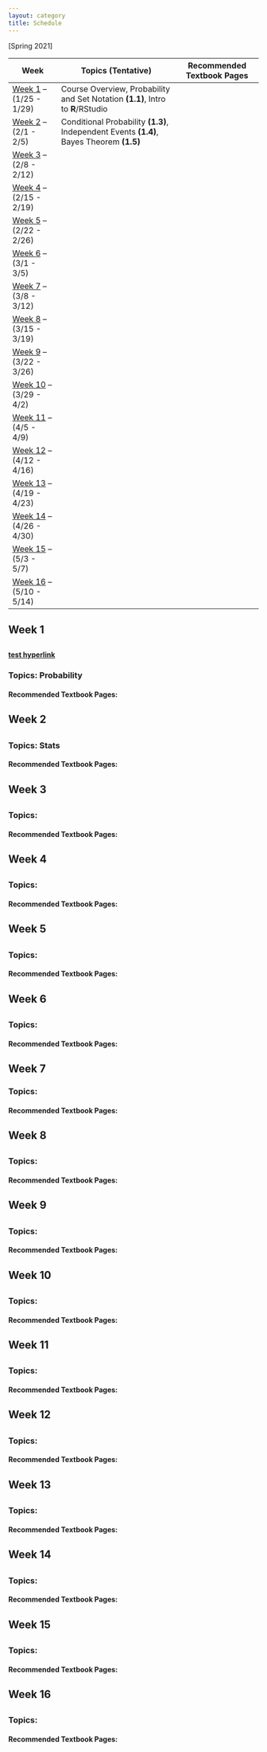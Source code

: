 ```yaml
---
layout: category
title: Schedule
---
```


[Spring 2021]
<div class = "Calendar-Grid">
    <table>
        <thead>
          <tr>
            <th>Week</th>
            <th>Topics (Tentative)</th>
            <th>Recommended Textbook Pages</th>
          </tr>
        </thead>
        <tbody>
          <tr>
            <td><a href="#Week1">Week 1</a> &ndash; (1/25 - 1/29)</td>
            <td>Course Overview, Probability and Set Notation <b>(1.1)</b>, Intro to <b>R</b>/RStudio</td>
            <td></td>
          </tr>
          <tr>
            <td><a href="#Week2">Week 2</a> &ndash; (2/1 - 2/5)</td>
            <td>Conditional Probability <b>(1.3)</b>, Independent Events <b>(1.4)</b>, Bayes Theorem <b>(1.5)</b></td>
            <td></td>
          </tr>
          <tr>
            <td><a href="#Week3">Week 3</a> &ndash; (2/8 - 2/12)</td>
            <td></td>
            <td></td>
          </tr>
          <tr>
            <td><a href="#Week4">Week 4</a> &ndash; (2/15 - 2/19)</td>
            <td></td>
            <td></td>
          </tr>
          <tr>
            <td><a href="#Week5">Week 5</a> &ndash; (2/22 - 2/26)</td>
            <td></td>
            <td></td>
          </tr>
          <tr>
            <td><a href="#Week6">Week 6</a> &ndash; (3/1 - 3/5)</td>
            <td></td>
            <td></td>
          </tr>
          <tr>
            <td><a href="#Week7">Week 7</a> &ndash; (3/8 - 3/12)</td>
            <td></td>
            <td></td>
          </tr>
          <tr>
            <td><a href="#Week8">Week 8</a> &ndash; (3/15 - 3/19)</td>
            <td></td>
            <td></td>
          </tr>
          <tr>
            <td><a href="#Week9">Week 9</a> &ndash; (3/22 - 3/26)</td>
            <td></td>
            <td></td>
          </tr>
          <tr>
            <td><a href="#Week10">Week 10</a> &ndash; (3/29 - 4/2)</td>
            <td></td>
            <td></td>
          </tr>
          <tr>
            <td><a href="#Week11">Week 11</a> &ndash; (4/5 - 4/9)</td>
            <td></td>
            <td></td>
          </tr>
          <tr>
            <td><a href="#Week12">Week 12</a> &ndash; (4/12 - 4/16)</td>
            <td></td>
            <td></td>
          </tr>
          <tr>
            <td><a href="#Week13">Week 13</a> &ndash; (4/19 - 4/23)</td>
            <td></td>
            <td></td>
          </tr>
          <tr>
            <td><a href="#Week14">Week 14</a> &ndash; (4/26 - 4/30)</td>
            <td></td>
            <td></td>
          </tr>
          <tr>
            <td><a href="#Week15">Week 15</a> &ndash; (5/3 - 5/7)</td>
            <td></td>
            <td></td>
          </tr>
          <tr>
            <td><a href="#Week16">Week 16</a> &ndash; (5/10 - 5/14)</td>
            <td></td>
            <td></td>
          </tr> 
        </tbody>
      </table>
    </div>

<h2 id = "Week1"> Week 1<h2>
<h4><a href="https://stat400.github.io/PDFs/test/test.pdf" target="_blank">test hyperlink</a></h4>
<h3> Topics: Probability</h3>
<h4> Recommended Textbook Pages: </h4>

<h2 id = "Week2"> Week 2 <h2>
<h3> Topics: Stats</h3>
<h4> Recommended Textbook Pages: </h4>

<h2 id = "Week3"> Week 3 <h2>
<h3> Topics: </h3>
<h4> Recommended Textbook Pages: </h4>

<h2 id = "Week4"> Week 4 <h2>
<h3> Topics: </h3>
<h4> Recommended Textbook Pages: </h4>


<h2 id = "Week5"> Week 5 <h2>
<h3> Topics: </h3>
<h4> Recommended Textbook Pages: </h4>

<h2 id = "Week6"> Week 6 <h2>
<h3> Topics: </h3>
<h4> Recommended Textbook Pages: </h4>

<h2 id = "Week7"> Week 7</h2>
<h3> Topics: </h3>
<h4> Recommended Textbook Pages: </h4>

<h2 id = "Week8"> Week 8 <h2>
<h3> Topics: </h3>
<h4> Recommended Textbook Pages: </h4>



<h2 id = "Week9"> Week 9 <h2>
<h3> Topics: </h3>
<h4> Recommended Textbook Pages: </h4>

<h2 id = "Week10"> Week 10 <h2>
<h3> Topics: </h3>
<h4> Recommended Textbook Pages: </h4>

<h2 id = "Week11"> Week 11 <h2>
<h3> Topics: </h3>
<h4> Recommended Textbook Pages: </h4>

<h2 id = "Week12"> Week 12 <h2>
<h3> Topics: </h3>
<h4> Recommended Textbook Pages: </h4>

<h2 id = "Week13"> Week 13 <h2>
<h3> Topics: </h3>
<h4> Recommended Textbook Pages: </h4>

<h2 id = "Week14"> Week 14 <h2>
<h3> Topics: </h3>
<h4> Recommended Textbook Pages: </h4>

<h2 id = "Week15"> Week 15 <h2>
<h3> Topics: </h3>
<h4> Recommended Textbook Pages: </h4>

<h2 id = "Week16"> Week 16 <h2>
<h3> Topics: </h3>
<h4> Recommended Textbook Pages: </h4>